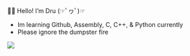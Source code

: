 👋🏻 Hello! I’m Dru (☞ﾟヮﾟ)☞
- Im learning Github, Assembly, C, C++, & Python currently 
- Please ignore the dumpster fire


![](https://media2.giphy.com/media/13HgwGsXF0aiGY/giphy.gif)
